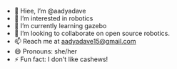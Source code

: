 - 👋 Hiee, I’m @aadyadave
- 👀 I’m interested in robotics
- 🌱 I’m currently learning gazebo
- 💞️ I’m looking to collaborate on open source robotics.
- 📫 Reach me at aadyadave15@gmail.com
- 😄 Pronouns: she/her
- ⚡ Fun fact: I don't like cashews!


